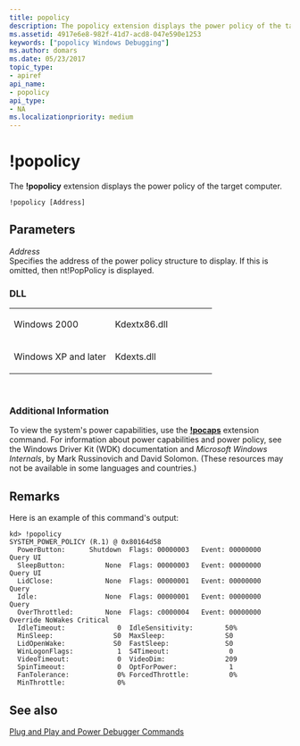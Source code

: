 ```yaml
---
title: popolicy
description: The popolicy extension displays the power policy of the target computer.
ms.assetid: 4917e6e8-982f-41d7-acd8-047e590e1253
keywords: ["popolicy Windows Debugging"]
ms.author: domars
ms.date: 05/23/2017
topic_type:
- apiref
api_name:
- popolicy
api_type:
- NA
ms.localizationpriority: medium
---
```


# !popolicy


The **!popolicy** extension displays the power policy of the target computer.

```
!popolicy [Address]
```

## <span id="ddk__popolicy_dbg"></span><span id="DDK__POPOLICY_DBG"></span>Parameters


<span id="_______Address______"></span><span id="_______address______"></span><span id="_______ADDRESS______"></span> *Address*   
Specifies the address of the power policy structure to display. If this is omitted, then nt!PopPolicy is displayed.

### <span id="DLL"></span><span id="dll"></span>DLL

<table>
<colgroup>
<col width="50%" />
<col width="50%" />
</colgroup>
<tbody>
<tr class="odd">
<td align="left"><p>Windows 2000</p></td>
<td align="left"><p>Kdextx86.dll</p></td>
</tr>
<tr class="even">
<td align="left"><p>Windows XP and later</p></td>
<td align="left"><p>Kdexts.dll</p></td>
</tr>
</tbody>
</table>

 

### <span id="Additional_Information"></span><span id="additional_information"></span><span id="ADDITIONAL_INFORMATION"></span>Additional Information

To view the system's power capabilities, use the [**!pocaps**](-pocaps.md) extension command. For information about power capabilities and power policy, see the Windows Driver Kit (WDK) documentation and *Microsoft Windows Internals*, by Mark Russinovich and David Solomon. (These resources may not be available in some languages and countries.)

Remarks
-------

Here is an example of this command's output:

```
kd> !popolicy
SYSTEM_POWER_POLICY (R.1) @ 0x80164d58
  PowerButton:      Shutdown  Flags: 00000003   Event: 00000000   Query UI
  SleepButton:          None  Flags: 00000003   Event: 00000000   Query UI
  LidClose:             None  Flags: 00000001   Event: 00000000   Query
  Idle:                 None  Flags: 00000001   Event: 00000000   Query
  OverThrottled:        None  Flags: c0000004   Event: 00000000   Override NoWakes Critical
  IdleTimeout:             0  IdleSensitivity:        50%
  MinSleep:               S0  MaxSleep:               S0
  LidOpenWake:            S0  FastSleep:              S0
  WinLogonFlags:           1  S4Timeout:               0
  VideoTimeout:            0  VideoDim:               209
  SpinTimeout:             0  OptForPower:             1
  FanTolerance:            0% ForcedThrottle:          0%
  MinThrottle:             0%
```

## <span id="see_also"></span>See also


[Plug and Play and Power Debugger Commands](plug-and-play-and-power-debugger-commands.md)

 

 






